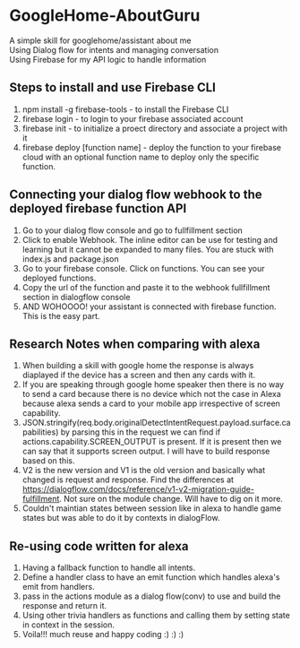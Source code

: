 # GoogleHome-AboutGuru
A simple skill for googlehome/assistant about me  
Using Dialog flow for intents and managing conversation  
Using Firebase for my API logic to handle information  

## Steps to install and use Firebase CLI  
1) npm install -g firebase-tools - to install the Firebase CLI  
2) firebase login - to login to your firebase associated account  
3) firebase init - to initialize a proect directory and associate a project with it 
4) firebase deploy [function name] - deploy the function to your firebase cloud with an optional function name to deploy only the specific function.  

## Connecting your dialog flow webhook to the deployed firebase function API  
1) Go to your dialog flow console and go to fullfillment section   
2) Click to enable Webhook. The inline editor can be use for testing and learning but it cannot be expanded to many files. You are stuck with index.js and package.json    
3) Go to your firebase console. Click on functions. You can see your deployed functions. 
4) Copy the url of the function and paste it to the webhook fullfillment section in dialogflow console  
5) AND WOHOOOO! your assistant is connected with firebase function. This is the easy part.  
  
## Research Notes when comparing with alexa  
1) When building a skill with google home the response is always diaplayed if the device has a screen and then any cards with it. 
2) If you are speaking through google home speaker then there is no way to send a card because there is no device which not the case in Alexa because alexa sends a card to your mobile app irrespective of screen capability.  
3) JSON.stringify(req.body.originalDetectIntentRequest.payload.surface.capabilities) by parsing this in the request we can find if actions.capability.SCREEN_OUTPUT is present. If it is present then we can say that it supports screen output. I will have to build response based on this.  
4) V2 is the new version and V1 is the old version and basically what changed is request and response. Find the differences at https://dialogflow.com/docs/reference/v1-v2-migration-guide-fulfillment. Not sure on the module change. Will have to dig on it more.  
5) Couldn't maintian states between session like in alexa to handle game states but was able to do it by contexts in dialogFlow.   

## Re-using code written for alexa  
1) Having a fallback function to handle all intents.  
2) Define a handler class to have an emit function which handles alexa's emit from handlers.  
3) pass in the actions module as a dialog flow(conv) to use and build the response and return it.  
4) Using other trivia handlers as functions and calling them by setting state in context in the session.  
5) Voila!!! much reuse and happy coding :) :) :)  
